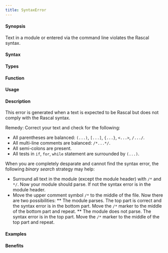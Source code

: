 ```yaml
---
title: SyntaxError
---
```


#### Synopsis

Text in a module or entered via the command line violates the Rascal syntax.

#### Syntax

#### Types

#### Function
       
#### Usage

#### Description

This error is generated when a text is expected to be Rascal but does not comply with the Rascal syntax.

Remedy: Correct your text and check for the following:

*  All parentheses are balanced: `(...)`, `[...]`, `{...}`, `<...>`, `/.../`.
*  All multi-line comments are balanced: `/*...*/`.
*  All semi-colons are present.
*  All tests in `if`, `for`, `while` statement are surrounded by `(...)`.


When you are completely desparate and cannot find the syntax error, the following _binary search_ strategy may help:

*  Surround all text in the module (except the module header) with `/*` and `*/`. Now your module should parse. If not the syntax error is in the module header.
*  Move the upper comment symbol `/*` to the middle of the file. Now there are two possibilities:
   ** The module parses. The top part is correct and the syntax error is in the bottom part. 
      Move the `/*` marker to the middle of the bottom part and repeat.
   ** The module does not parse. The syntax error is in the top part.
      Move the `/*` marker to the middle of the top part and repeat.

#### Examples

#### Benefits


